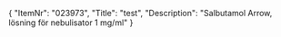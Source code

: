{
  "ItemNr": "023973",
  "Title": "test",
  "Description": "Salbutamol Arrow, lösning för nebulisator 1 mg/ml"
}
